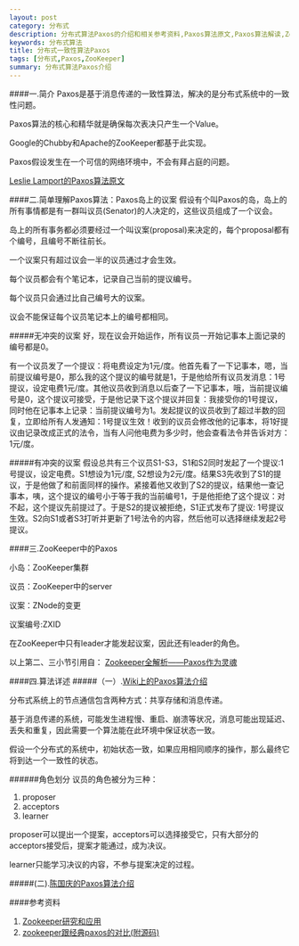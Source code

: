 ```yaml
---
layout: post
category: 分布式
description: 分布式算法Paxos的介绍和相关参考资料,Paxos算法原文,Paxos算法解读,ZooKeeper的灵魂Paxos
keywords: 分布式算法
title: 分布式一致性算法Paxos
tags: [分布式,Paxos,ZooKeeper]
summary: 分布式算法Paxos介绍
---
```



####一.简介
Paxos是基于消息传递的一致性算法，解决的是分布式系统中的一致性问题。

Paxos算法的核心和精华就是确保每次表决只产生一个Value。

Google的Chubby和Apache的ZooKeeper都基于此实现。

Paxos假设发生在一个可信的网络环境中，不会有拜占庭的问题。

[Leslie Lamport的Paxos算法原文](http://research.microsoft.com/en-us/um/people/lamport/pubs/paxos-simple.pdf)

####二.简单理解Paxos算法：Paxos岛上的议案
假设有个叫Paxos的岛，岛上的所有事情都是有一群叫议员(Senator)的人决定的，这些议员组成了一个议会。

岛上的所有事务都必须要经过一个叫议案(proposal)来决定的，每个proposal都有个编号，且编号不断往前长。

一个议案只有超过议会一半的议员通过才会生效。

每个议员都会有个笔记本，记录自己当前的提议编号。

每个议员只会通过比自己编号大的议案。

议会不能保证每个议员笔记本上的编号都相同。

#####无冲突的议案
好，现在议会开始运作，所有议员一开始记事本上面记录的编号都是0。

有一个议员发了一个提议：将电费设定为1元/度。他首先看了一下记事本，嗯，当前提议编号是0，那么我的这个提议的编号就是1，于是他给所有议员发消息：1号提议，设定电费1元/度。其他议员收到消息以后查了一下记事本，哦，当前提议编号是0，这个提议可接受，于是他记录下这个提议并回复：我接受你的1号提议，同时他在记事本上记录：当前提议编号为1。发起提议的议员收到了超过半数的回复，立即给所有人发通知：1号提议生效！收到的议员会修改他的记事本，将1好提议由记录改成正式的法令，当有人问他电费为多少时，他会查看法令并告诉对方：1元/度。

#####有冲突的议案
假设总共有三个议员S1-S3，S1和S2同时发起了一个提议:1号提议，设定电费。S1想设为1元/度, S2想设为2元/度。结果S3先收到了S1的提议，于是他做了和前面同样的操作。紧接着他又收到了S2的提议，结果他一查记事本，咦，这个提议的编号小于等于我的当前编号1，于是他拒绝了这个提议：对不起，这个提议先前提过了。于是S2的提议被拒绝，S1正式发布了提议: 1号提议生效。S2向S1或者S3打听并更新了1号法令的内容，然后他可以选择继续发起2号提议。

####三.ZooKeeper中的Paxos

小岛：ZooKeeper集群

议员：ZooKeeper中的server

议案：ZNode的变更

议案编号:ZXID

在ZooKeeper中只有leader才能发起议案，因此还有leader的角色。

以上第二、三小节引用自：
[Zookeeper全解析——Paxos作为灵魂](http://blog.csdn.net/cxhzqhzq/article/details/6568040)

####四.算法详述
#####（一）.[Wiki上的Paxos算法介绍](http://zh.wikipedia.org/zh-cn/Paxos%E7%AE%97%E6%B3%95)

分布式系统上的节点通信包含两种方式：共享存储和消息传递。

基于消息传递的系统，可能发生进程慢、重启、崩溃等状况，消息可能出现延迟、丢失和重复，因此需要一个算法能在此环境中保证状态一致。

假设一个分布式的系统中，初始状态一致，如果应用相同顺序的操作，那么最终它将到达一个一致性的状态。

######角色划分
议员的角色被分为三种：

1.	proposer
2.	acceptors
3.	learner

proposer可以提出一个提案，acceptors可以选择接受它，只有大部分的acceptors接受后，提案才能通过，成为决议。

learner只能学习决议的内容，不参与提案决定的过程。

#####(二).[陈国庆的Paxos算法介绍](http://blog.csdn.net/chen77716/article/details/6166675)



####参考资料

1.	[Zookeeper研究和应用](http://www.searchtb.com/2011/01/zookeeper-research.html)
2.	[zookeeper跟经典paxos的对比(附源码)](http://blog.chinaunix.net/uid-26726125-id-4038581.html)